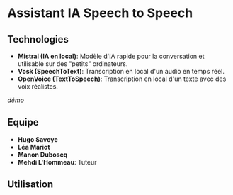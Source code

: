 # Assistant IA Speech to Speech

## Technologies
- **Mistral (IA en local)**: Modèle d'IA rapide pour la conversation et utilisable sur des "petits" ordinateurs.
- **Vosk (SpeechToText)**: Transcription en local d'un audio en temps réel.
- **OpenVoice (TextToSpeech)**: Transcription en local d'un texte avec des voix réalistes.

*démo*

## Equipe

- **Hugo Savoye**
- **Léa Mariot**
- **Manon Duboscq**
- **Mehdi L'Hommeau**: Tuteur

## Utilisation





